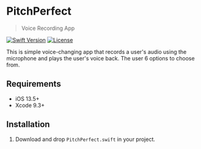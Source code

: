 # PitchPerfect
> Voice Recording App

[![Swift Version][swift-image]][swift-url]
[![License][license-image]][license-url]

This is simple voice-changing app that records a user's audio using the microphone and plays the user's voice back. The user 6 options to choose from.

## Requirements 
- iOS 13.5+
- Xcode 9.3+

## Installation
1. Download and drop ```PitchPerfect.swift``` in your project.  

[swift-image]:https://img.shields.io/badge/swift-5.0-orange.svg
[swift-url]: https://swift.org/
[license-image]: https://img.shields.io/badge/License-MIT-blue.svg
[license-url]: https://opensource.org/licenses/MIT


